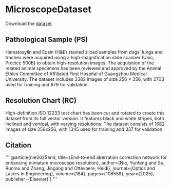 # MicroscopeDataset 
Download the [dataset](https://drive.google.com/drive/folders/1nSelfO-cODwOuUwjeLgjhR2M5zPEMgSY)
## Pathological Sample (PS)
Hematoxylin and Eosin (H&E) stained sliced samples
from dogs’ lungs and trachea were acquired using a high-magnification slide scanner
(Unic, Precice 500B) to obtain high-resolution images. The acquisition of the
related animal specimens has been reviewed and approved by the Animal Ethics
Committee of Affiliated First Hospital of Guangzhou Medical University. The
dataset includes 3382 images of size 256 × 256, with 2703 used for training and 679
for validation.
## Resolution Chart (RC)
High-definition ISO 12233 test chart has been cut and rotated to create this dataset from its full vector version.
It features black and white stripes, both inclined
and vertical, with varying resolutions. The dataset consists of 1682 images of size
256x256, with 1345 used for training and 337 for validation.
## Citation
'''
@article{nie2025end,
  title={End-to-end aberration correction network for enhancing miniature microscope resolution},
  author={Nie, Yunfeng and Su, Runmu and Zhang, Jingang and Ottevaere, Heidi},
  journal={Optics and Lasers in Engineering},
  volume={184},
  pages={108558},
  year={2025},
  publisher={Elsevier}
}
'''
